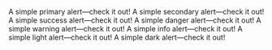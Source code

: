 ﻿<BSAlert Color="BSColor.Primary">A simple primary alert—check it out!</BSAlert>
<BSAlert Color="BSColor.Secondary">A simple secondary alert—check it out!</BSAlert>
<BSAlert Color="BSColor.Success">A simple success alert—check it out!</BSAlert>
<BSAlert Color="BSColor.Danger">A simple danger alert—check it out!</BSAlert>
<BSAlert Color="BSColor.Warning">A simple warning alert—check it out!</BSAlert>
<BSAlert Color="BSColor.Info">A simple info alert—check it out!</BSAlert>
<BSAlert Color="BSColor.Light">A simple light alert—check it out!</BSAlert>
<BSAlert Color="BSColor.Dark">A simple dark alert—check it out!</BSAlert>
